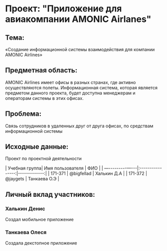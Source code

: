 # Проект: "Приложение для авиакомпании AMONIC Airlanes"
## Тема:
«Создание информационной системы взаимодействия для компании AMONIC Airlines»

## Предметная область:
AMONIC Airlines имеет офисы в разных странах, где активно осуществляются полеты. Информационная система, которая является предметом данного проекта, будет доступна менеджерам и операторам системы в этих офисах.

## Проблема:
Связь сотрудников в удаленных друг от друга офисах, по средствам информационной системы

## Исходные данные:

Проект по проектной деятельности

| Учебная группа| Имя пользователя |      ФИО    |
| —---------—---|:----------------:|-------------:|
|    171-371    |    @bigfellad    | Халькин Д.А  |
|    171-372    |    @jaygets      | Танкаева О.Э |

## Личный вклад участников:

### Халькин Денис
Создал мобильное приложение
### Танкаева Олеся
Создала декстопное приложение
